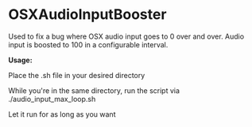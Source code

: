 # OSXAudioInputBooster
Used to fix a bug where OSX audio input goes to 0 over and over. Audio input is boosted to 100 in a configurable interval.


<b>Usage:</b>

Place the .sh file in your desired directory

While you're in the same directory, run the script via ./audio_input_max_loop.sh

Let it run for as long as you want 
